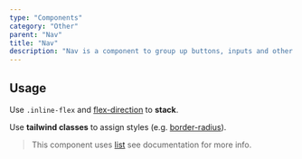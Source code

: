 ```yaml
---
type: "Components"
category: "Other"
parent: "Nav"
title: "Nav"
description: "Nav is a component to group up buttons, inputs and other content."
---
```


## Usage

Use `.inline-flex` and [flex-direction](https://tailwindcss.com/docs/flex-direction) to **stack**.

Use **tailwind classes** to assign styles (e.g. [border-radius](https://tailwindcss.com/docs/border-radius)).

> This component uses [list](/components/list) see documentation for more info.

<demo>
  <demoinline src="demos/components/nav/usage">
  </demoinline>
</demo>
